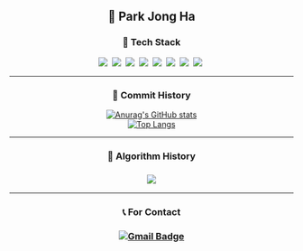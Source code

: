 
<h2 align="center"> 🎈 Park Jong Ha </h2>

<h3 align="center"> 🔧 Tech Stack </h3>

<p align="center">
  <img src="https://img.shields.io/badge/C-A8B9CC?style=flat-square&logo=C&logoColor=white"/></a>&nbsp 
  <img src="https://img.shields.io/badge/C++-00599C?style=flat-square&logo=C%2B%2B&logoColor=white"/></a>&nbsp
  <img src="https://img.shields.io/badge/Python-3766AB?style=flat-square&logo=Python&logoColor=white"/></a>&nbsp
  <img src="https://img.shields.io/badge/Java-007396?style=flat-square&logo=Java&logoColor=white"/></a>&nbsp 
  <img src="https://img.shields.io/badge/Javascript-ffb13b?style=flat-square&logo=javascript&logoColor=white"/></a>&nbsp
  <img src="https://img.shields.io/badge/css-1572B6?style=flat-square&logo=css3&logoColor=white"/></a>&nbsp
  <img src="https://img.shields.io/badge/Mysql-E6B91E?style=flat-square&logo=MySql&logoColor=white"/></a>&nbsp 
<img src="https://img.shields.io/badge/Springs-A8B9CC?style=flat-square&logo=Spring&logoColor=white"/></a>&nbsp 
</p>
<hr>

<h3 align="center"> 🌱 Commit History </h3>

<div align="center" style="text-align:center">
  
  [![Anurag's GitHub stats](https://github-readme-stats.vercel.app/api?username=worldii)](https://github.com/worldii/github-readme-stats)
  <br>
  [![Top Langs](https://github-readme-stats.vercel.app/api/top-langs/?username=worldii&layout=compact)](https://github.com/worldii/github-readme-stats)
  <br>

</div>
<hr>
<h3 align="center"> 🙈 Algorithm History <h3>

<div align="center" style="text-align:center">

 <img src="http://mazassumnida.wtf/api/v2/generate_badge?boj=worldi">
</div>

<hr>
<h3 align="center"> 📞 For Contact <h3>
<div align="center" style="text-align:center">
  
  [![Gmail Badge](https://img.shields.io/badge/Gmail-D14836?style=flat&logo=Gmail&logoColor=white)](mailto:jongha2788@u.sogang.ac.kr)
</div>





<!-- <p align="center">
  <a href="https://hits.seeyoufarm.com"><img src="https://hits.seeyoufarm.com/api/count/incr/badge.svg?url=https%3A%2F%2Fgithub.com%2Fworldii&count_bg=%23ED6DA3&title_bg=%2386757E&icon=github.svg&icon_color=%23E1DEDE&title=hits&edge_flat=false"/></a>
</p>
 -->
